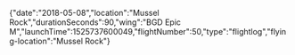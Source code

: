 {"date":"2018-05-08","location":"Mussel Rock","durationSeconds":90,"wing":"BGD Epic M","launchTime":1525737600049,"flightNumber":50,"type":"flightlog","flying-location":"Mussel Rock"}

